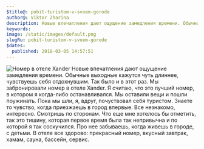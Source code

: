 ```yaml
---
$title@: pobit-turistom-v-svoem-gorode
author@: Viktor Zharina
description: Новые впечатления дают ощущение замедления времени. Обычные выходные кажутся чуть длиннее, чувствуешь себя отдохнувшим. Так было и в этот раз.
keywords: 
image: /static/images/default.png
slugRu: pobit-turistom-v-svoem-gorode
$dates:
  published: 2018-03-05 14:57:51
---
```

<img class="post-picture" src="/static/images/xander_227.jpg" alt="Номер в отеле Xander"/>
Новые впечатления дают ощущение замедления времени. Обычные выходные кажутся чуть длиннее, чувствуешь себя отдохнувшим. Так было и в этот раз. 
Мы забронировали номер в отеле Xander. Я считаю, что это лучший номер, в котором я когда-либо останавливался. Мы оставили вещи и пошли поужинать. 
Пока мы шли, я, вдруг, почуствовал себя туристом. Знаете то чувство, когда приезжаешь в город впервые. Все незнакомо, интересно. Смотришь по сторонам. 
Что еще мне хотелось бы отметить, так это тишину, которая первое время была так непривычна и по которой я так соскучился. 
Про нее забываешь, когда живешь в городе, с детьми. В отеле все здорово: прекрасный номер, вкусный завтрак, хамам, сауна, бассейн, сервис.